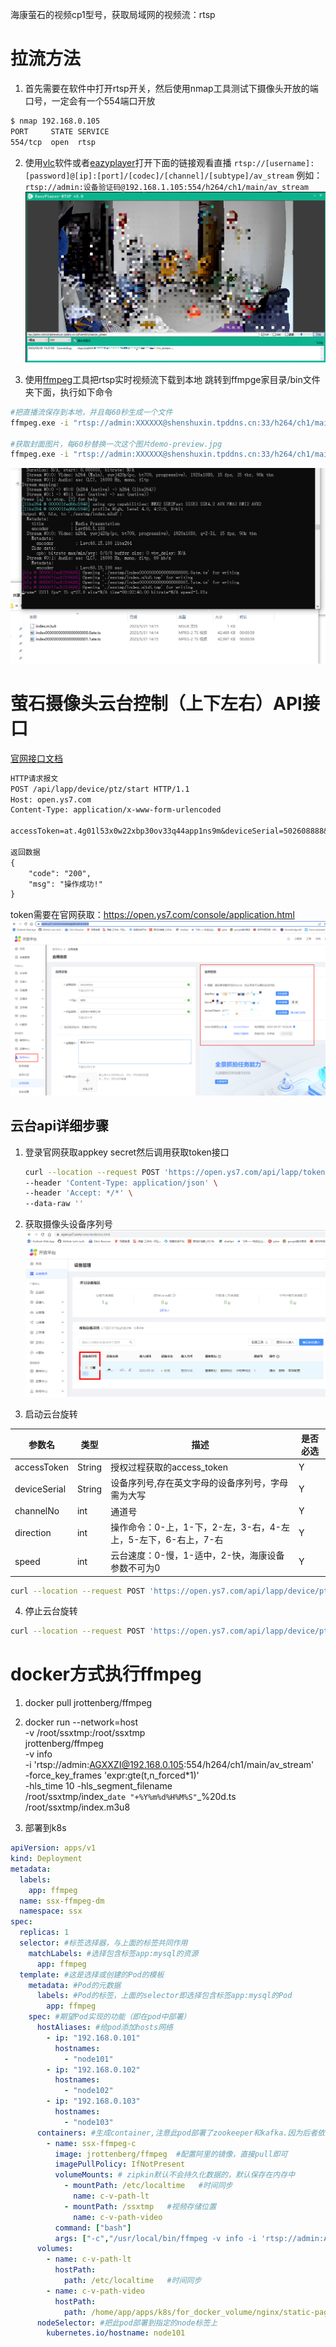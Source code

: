 海康萤石的视频cp1型号，获取局域网的视频流：rtsp
# 拉流方法
1. 首先需要在软件中打开rtsp开关，然后使用nmap工具测试下摄像头开放的端口号，一定会有一个554端口开放
```sh
$ nmap 192.168.0.105
PORT     STATE SERVICE
554/tcp  open  rtsp
```
2. 使用[vlc](https://get.videolan.org/vlc/3.0.18/win32/vlc-3.0.18-win32.exe)软件或者[eazyplayer](https://github.com/tsingsee/EasyPlayer-RTSP-Win/releases)打开下面的链接观看直播
`rtsp://[username]:[password]@[ip]:[port]/[codec]/[channel]/[subtype]/av_stream`
例如：
`rtsp://admin:设备验证码@192.168.1.105:554/h264/ch1/main/av_stream`
![1685431798911](image/ezviz/1685431798911.png)

3. 使用[ffmpeg](https://ffmpeg.org/download.html)工具把rtsp实时视频流下载到本地
跳转到ffmpge家目录/bin文件夹下面，执行如下命令

```sh
#把直播流保存到本地，并且每60秒生成一个文件
ffmpeg.exe -i "rtsp://admin:XXXXXX@shenshuxin.tpddns.cn:33/h264/ch1/main/av_stream" -fflags flush_packets -flags -global_header -force_key_frames "expr:gte(t,n_forced*1)"  -hls_time 60 -hls_segment_filename ./ssxtmp/index%20d.ts ./ssxtmp/index.m3u8

#获取封面图片，每60秒替换一次这个图片demo-preview.jpg
ffmpeg.exe -i "rtsp://admin:XXXXXX@shenshuxin.tpddns.cn:33/h264/ch1/main/av_stream" -y -f image2 -r 1/1 -update 60 demo-preview.jpg
```

![1685513836169](image/ezviz/1685513836169.png)

# 萤石摄像头云台控制（上下左右）API接口
[官网接口文档](https://open.ys7.com/doc/zh/book/index/device_ptz.html)
```txt
HTTP请求报文
POST /api/lapp/device/ptz/start HTTP/1.1
Host: open.ys7.com
Content-Type: application/x-www-form-urlencoded

accessToken=at.4g01l53x0w22xbp30ov33q44app1ns9m&deviceSerial=502608888&channelNo=1&direction=2&speed=1

返回数据
{
    "code": "200",
    "msg": "操作成功!"
}
```
token需要在官网获取：https://open.ys7.com/console/application.html
![1685515261991](image/ezviz/1685515261991.png)

## 云台api详细步骤
1. 登录官网获取appkey secret然后调用获取token接口
    ```sh
    curl --location --request POST 'https://open.ys7.com/api/lapp/token/get?appKey=XXXX&appSecret=XXXXXXX' \
    --header 'Content-Type: application/json' \
    --header 'Accept: */*' \
    --data-raw ''
    ```

2. 获取摄像头设备序列号
![1685515939076](image/ezviz/1685515939076.png)

3. 启动云台旋转

| 参数名 | 类型 | 描述 | 是否必选 |
| --- | --- | --- | --- |
| accessToken | String | 授权过程获取的access_token | Y |
| deviceSerial | String | 设备序列号,存在英文字母的设备序列号，字母需为大写 | Y
| channelNo | int | 通道号 | Y
| direction | int | 操作命令：0-上，1-下，2-左，3-右，4-左上，5-左下，6-右上，7-右 | Y
| speed | int | 云台速度：0-慢，1-适中，2-快，海康设备参数不可为0 | Y
```sh
curl --location --request POST 'https://open.ys7.com/api/lapp/device/ptz/start?accessToken=XXXXX&deviceSerial=BA2294767&channelNo=1&direction=2&speed=1' 
```

4. 停止云台旋转
```sh
curl --location --request POST 'https://open.ys7.com/api/lapp/device/ptz/stop?accessToken=XXXXX&deviceSerial=BA2294767&channelNo=1'
```

# docker方式执行ffmpeg
1. docker pull jrottenberg/ffmpeg
 
2. docker run --network=host  \
 -v /root/ssxtmp:/root/ssxtmp \
  jrottenberg/ffmpeg  \
 -v info  \
 -i 'rtsp://admin:AGXXZI@192.168.0.105:554/h264/ch1/main/av_stream' \
 -force_key_frames 'expr:gte(t,n_forced*1)'  \
 -hls_time 10 -hls_segment_filename \
 /root/ssxtmp/index_`date "+%Y%m%d%H%M%S"`_%20d.ts \
 /root/ssxtmp/index.m3u8

3. 部署到k8s
```yaml
apiVersion: apps/v1
kind: Deployment
metadata:
  labels:
    app: ffmpeg
  name: ssx-ffmpeg-dm
  namespace: ssx
spec:
  replicas: 1
  selector: #标签选择器，与上面的标签共同作用
    matchLabels: #选择包含标签app:mysql的资源
      app: ffmpeg
  template: #这是选择或创建的Pod的模板
    metadata: #Pod的元数据
      labels: #Pod的标签，上面的selector即选择包含标签app:mysql的Pod
        app: ffmpeg
    spec: #期望Pod实现的功能（即在pod中部署）
      hostAliases: #给pod添加hosts网络
        - ip: "192.168.0.101"
          hostnames:
            - "node101"
        - ip: "192.168.0.102"
          hostnames:
            - "node102"
        - ip: "192.168.0.103"
          hostnames:
            - "node103"
      containers: #生成container,注意此pod部署了zookeeper和kafka.因为后者依赖前者。逻辑上来说需要有启动顺序，如果kafka启动报错未连接到zk,但是kebernetes会重启kafka容器
        - name: ssx-ffmpeg-c
          image: jrottenberg/ffmpeg  #配置阿里的镜像，直接pull即可
          imagePullPolicy: IfNotPresent
          volumeMounts: # zipkin默认不会持久化数据的，默认保存在内存中
            - mountPath: /etc/localtime   #时间同步
              name: c-v-path-lt
            - mountPath: /ssxtmp   #视频存储位置
              name: c-v-path-video
          command: ["bash"]
          args: ["-c","/usr/local/bin/ffmpeg -v info -i 'rtsp://admin:AGXXZI@192.168.0.105:554/h264/ch1/sub/av_stream' -force_key_frames 'expr:gte(t,n_forced*1)' -hls_time 10 -threads 1 -hls_segment_filename /ssxtmp/index_`date \"+%Y%m%d%H%M%S\"`_%20d.ts /ssxtmp/index.m3u8"] # 此配置会覆盖dockerFile的CMD参数,这里ffmpeg参数指定1，还有使用低码率的源视频流，都是为了降低cpu的转码率。目前大概在15%，如果使用默认的配置是200%
      volumes:
        - name: c-v-path-lt
          hostPath:
            path: /etc/localtime   #时间同步
        - name: c-v-path-video
          hostPath:
            path: /home/app/apps/k8s/for_docker_volume/nginx/static-pages/nas/ffmpeg/current_video
      nodeSelector: #把此pod部署到指定的node标签上
        kubernetes.io/hostname: node101
```








